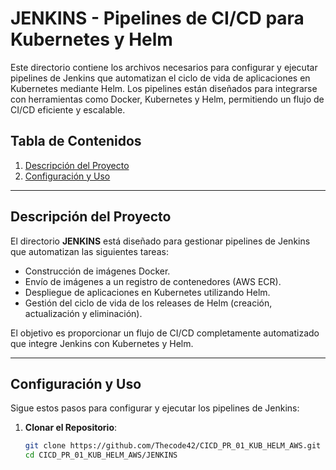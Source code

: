 # JENKINS - Pipelines de CI/CD para Kubernetes y Helm

Este directorio contiene los archivos necesarios para configurar y ejecutar pipelines de Jenkins que automatizan el ciclo de vida de aplicaciones en Kubernetes mediante Helm. Los pipelines están diseñados para integrarse con herramientas como Docker, Kubernetes y Helm, permitiendo un flujo de CI/CD eficiente y escalable.

## Tabla de Contenidos

1. [Descripción del Proyecto](#descripción-del-proyecto)
2. [Configuración y Uso](#configuración-y-uso)

---

## Descripción del Proyecto

El directorio **JENKINS** está diseñado para gestionar pipelines de Jenkins que automatizan las siguientes tareas:

- Construcción de imágenes Docker.
- Envío de imágenes a un registro de contenedores (AWS ECR).
- Despliegue de aplicaciones en Kubernetes utilizando Helm.
- Gestión del ciclo de vida de los releases de Helm (creación, actualización y eliminación).

El objetivo es proporcionar un flujo de CI/CD completamente automatizado que integre Jenkins con Kubernetes y Helm.

---
## Configuración y Uso

Sigue estos pasos para configurar y ejecutar los pipelines de Jenkins:

1. **Clonar el Repositorio**:
   ```bash
   git clone https://github.com/Thecode42/CICD_PR_01_KUB_HELM_AWS.git
   cd CICD_PR_01_KUB_HELM_AWS/JENKINS